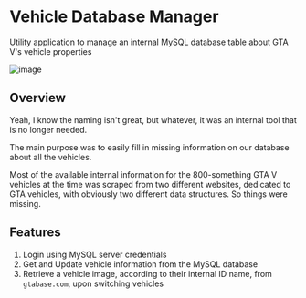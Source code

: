 # Vehicle Database Manager

Utility application to manage an internal MySQL database table about GTA V's vehicle properties

![image](https://github.com/VIRUXE/gtav-vehicle-database-manager/assets/1616657/61c1245b-2f79-41cb-b1e5-ada49471024e)

## Overview

Yeah, I know the naming isn't great, but whatever, it was an internal tool that is no longer needed.

The main purpose was to easily fill in missing information on our database about all the vehicles.

Most of the available internal information for the 800-something GTA V vehicles at the time was scraped from two different websites, dedicated to GTA vehicles, with obviously two different data structures. So things were missing.

## Features

1. Login using MySQL server credentials
2. Get and Update vehicle information from the MySQL database
3. Retrieve a vehicle image, according to their internal ID name, from `gtabase.com`, upon switching vehicles
